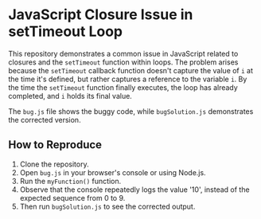 # JavaScript Closure Issue in setTimeout Loop

This repository demonstrates a common issue in JavaScript related to closures and the `setTimeout` function within loops.  The problem arises because the `setTimeout` callback function doesn't capture the value of `i` at the time it's defined, but rather captures a reference to the variable `i`. By the time the `setTimeout` function finally executes, the loop has already completed, and `i` holds its final value.

The `bug.js` file shows the buggy code, while `bugSolution.js` demonstrates the corrected version.

## How to Reproduce
1. Clone the repository.
2. Open `bug.js` in your browser's console or using Node.js.
3. Run the `myFunction()` function.
4. Observe that the console repeatedly logs the value '10', instead of the expected sequence from 0 to 9. 
5. Then run `bugSolution.js` to see the corrected output.